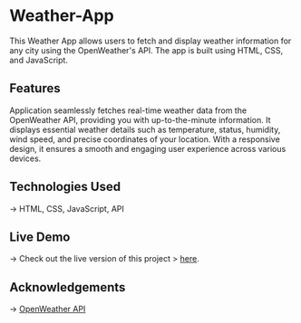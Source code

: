 # Weather-App
This Weather App allows users to fetch and display weather information for any city using the OpenWeather's API. The app is built using HTML, CSS, and JavaScript.

## Features
Application seamlessly fetches real-time weather data from the OpenWeather API, providing you with up-to-the-minute information. It displays essential weather details such as temperature, status, humidity, wind speed, and precise coordinates of your location. With a responsive design, it ensures a smooth and engaging user experience across various devices.

## Technologies Used
→ HTML, CSS, JavaScript, API

## Live Demo
→ Check out the live version of this project > [here](https://weater-app-red.vercel.app/).

## Acknowledgements
→ [OpenWeather API](https://openweathermap.org/api)
